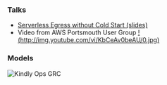 ### Talks

- [Serverless Egress without Cold Start (slides)](/egress/presentation.html)
 - Video from AWS Portsmouth User Group [!(http://img.youtube.com/vi/KbCeAv0beAU/0.jpg)](https://www.youtube.com/watch?v=KbCeAv0beAU "Serverless Egress talk")

### Models


![Kindly Ops GRC](https://www.kindlyops.com/img/kindlyops-grc-infographic.png)


